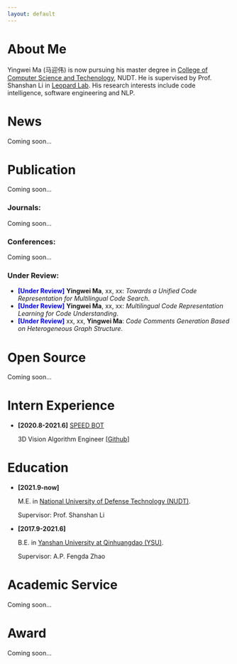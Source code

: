 ```yaml
---
layout: default
---
```



# About Me

Yingwei Ma (马迎伟) is now pursuing his master degree in <a href="https://www.nudt.edu.cn/xysz/jsjxy/index.htm">College of Computer Science and Techenology</a>, NUDT. He is supervised by Prof. Shanshan Li in [Leopard Lab](https://leopard-lab.github.io/index.html). His research interests include code intelligence, software engineering and NLP.

# News

Coming soon...


# Publication

Coming soon...

### Journals: 

Coming soon...



### Conferences: 

Coming soon...

  



### Under Review: 


- **<font color="#0000FF">[Under Review]</font>** **Yingwei Ma**, xx, xx: *Towards a Unified Code Representation for Multilingual Code Search*.
- **<font color="#0000FF">[Under Review]</font>** **Yingwei Ma**, xx, xx: *Multilingual Code Representation Learning for Code Understanding*.
- **<font color="#0000FF">[Under Review]</font>** xx, xx, **Yingwei Ma**: *Code Comments Generation Based on Heterogeneous Graph Structure*.



# Open Source

Coming soon...




# Intern Experience

- **[2020.8-2021.6]** [SPEED BOT](https://www.speedbot.net/zh-cn/about)

  3D Vision Algorithm Engineer [[Github](https://github.com/193769981/speedbot_cali)]





# Education

- **[2021.9-now]** 

  M.E. in <a href="https://english.nudt.edu.cn/">National University of Defense Technology (NUDT)</a>. 

  Supervisor: Prof. Shanshan Li


- **[2017.9-2021.6]** 

  B.E. in <a href="https://www.ysu.edu.cn/">Yanshan University at Qinhuangdao (YSU)</a>. 

  Supervisor: A.P. Fengda Zhao



# Academic Service

Coming soon...


# Award

Coming soon...
